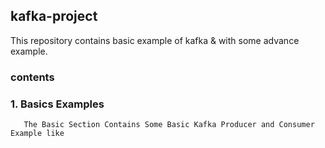 ## kafka-project
This repository contains basic example of kafka &amp; with some advance example.


### **contents** 
   
###  1. Basics Examples
       
       The Basic Section Contains Some Basic Kafka Producer and Consumer Example like
        
   
